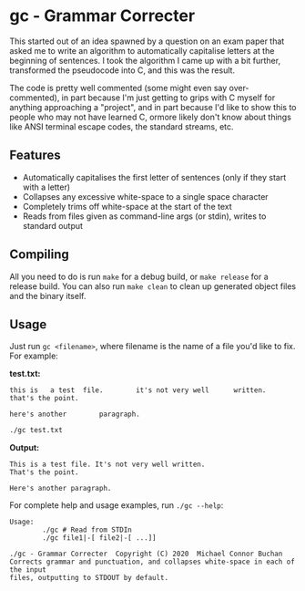 # gc - Grammar Correcter

This started out of an idea spawned by a question on an exam paper that
asked me to write an algorithm to automatically capitalise letters at the
beginning of sentences. I took the algorithm I came up with a bit further,
transformed the pseudocode into C, and this was the result.

The code is pretty well commented (some might even say over-commented), in part
because I'm just getting to grips with C myself for anything approaching a
"project", and in part because I'd like to show this to people who may not
have learned C, ormore likely don't know about things like ANSI terminal
escape codes, the standard streams, etc.

## Features

* Automatically capitalises the first letter of sentences (only if they start with a letter)
* Collapses any excessive white-space to a single space character
* Completely trims off white-space at the start of the text
* Reads from files given as command-line args (or stdin), writes to standard output

## Compiling

All you need to do is run `make` for a debug build, or `make release` for
a release build. You can also run `make clean` to clean up generated object
files and the binary itself.

## Usage

Just run `gc <filename>`, where filename is the name of a file you'd like to fix. For example:

**test.txt:**

    this is   a test  file.        it's not very well      written.
    that's the point.
    
    here's another        paragraph.

```sh
./gc test.txt
```

**Output:**

    This is a test file. It's not very well written.
    That's the point.

    Here's another paragraph.

For complete help and usage examples, run `./gc --help`:

    Usage:
            ./gc # Read from STDIn
            ./gc file1|-[ file2|-[ ...]]

    ./gc - Grammar Correcter  Copyright (C) 2020  Michael Connor Buchan
    Corrects grammar and punctuation, and collapses white-space in each of the input
    files, outputting to STDOUT by default.
